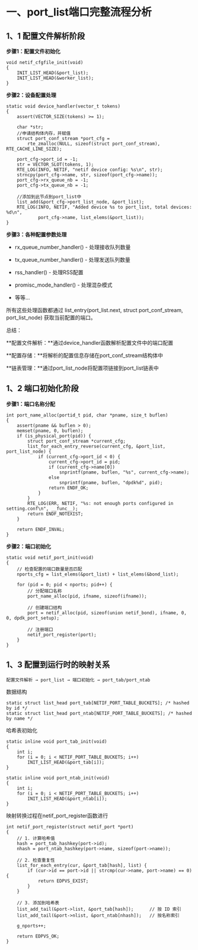 # 一、port_list端口完整流程分析

## 1、1 配置文件解析阶段

**步骤1：配置文件初始化**

```
void netif_cfgfile_init(void)
{
    INIT_LIST_HEAD(&port_list);
    INIT_LIST_HEAD(&worker_list);
}
```

**步骤2：设备配置处理**

```
static void device_handler(vector_t tokens)
{
    assert(VECTOR_SIZE(tokens) >= 1);

    char *str;
    //申请结构体内存，并赋值
    struct port_conf_stream *port_cfg =
        rte_zmalloc(NULL, sizeof(struct port_conf_stream), RTE_CACHE_LINE_SIZE);

    port_cfg->port_id = -1;
    str = VECTOR_SLOT(tokens, 1);
    RTE_LOG(INFO, NETIF, "netif device config: %s\n", str);
    strncpy(port_cfg->name, str, sizeof(port_cfg->name));
    port_cfg->rx_queue_nb = -1;
    port_cfg->tx_queue_nb = -1;

	//添加到此节点到port_list中
    list_add(&port_cfg->port_list_node, &port_list);
    RTE_LOG(INFO, NETIF, "Added device %s to port_list, total devices: %d\n", 
            port_cfg->name, list_elems(&port_list));
}
```

**步骤3：各种配置参数处理**

- rx_queue_number_handler() - 处理接收队列数量

- tx_queue_number_handler() - 处理发送队列数量

- rss_handler() - 处理RSS配置

- promisc_mode_handler() - 处理混杂模式

- 等等...

所有这些处理函数都通过 list_entry(port_list.next, struct port_conf_stream, port_list_node) 获取当前配置的端口。



总结：

**配置文件解析：**通过device_handler函数解析配置文件中的端口配置

**配置存储：**将解析的配置信息存储在port_conf_stream结构体中

**链表管理：**通过port_list_node将配置项链接到port_list链表中

## 1、2 端口初始化阶段

**步骤1：端口名称分配**

```
int port_name_alloc(portid_t pid, char *pname, size_t buflen)
{
    assert(pname && buflen > 0);
    memset(pname, 0, buflen);
    if (is_physical_port(pid)) {
        struct port_conf_stream *current_cfg;
        list_for_each_entry_reverse(current_cfg, &port_list, port_list_node) {
            if (current_cfg->port_id < 0) {
                current_cfg->port_id = pid;
                if (current_cfg->name[0])
                    snprintf(pname, buflen, "%s", current_cfg->name);
                else
                    snprintf(pname, buflen, "dpdk%d", pid);
                return ENDF_OK;
            }
        }
        RTE_LOG(ERR, NETIF, "%s: not enough ports configured in setting.conf\n", __func__);
        return ENDF_NOTEXIST;
    }

    return ENDF_INVAL;
}
```



**步骤2：端口初始化**

```
static void netif_port_init(void)
{
    // 检查配置的端口数量是否匹配
    nports_cfg = list_elems(&port_list) + list_elems(&bond_list);
    
    for (pid = 0; pid < nports; pid++) {
        // 分配端口名称
        port_name_alloc(pid, ifname, sizeof(ifname));
        
        // 创建端口结构
        port = netif_alloc(pid, sizeof(union netif_bond), ifname, 0, 0, dpdk_port_setup);
        
        // 注册端口
        netif_port_register(port);
    }
}
```

## 1、3 配置到运行时的映射关系

```
配置文件解析 → port_list → 端口初始化 → port_tab/port_ntab
```

数据结构

```
static struct list_head port_tab[NETIF_PORT_TABLE_BUCKETS]; /* hashed by id */
static struct list_head port_ntab[NETIF_PORT_TABLE_BUCKETS]; /* hashed by name */
```

哈希表初始化

```
static inline void port_tab_init(void)
{
    int i;
    for (i = 0; i < NETIF_PORT_TABLE_BUCKETS; i++)
        INIT_LIST_HEAD(&port_tab[i]);
}

static inline void port_ntab_init(void)
{
    int i;
    for (i = 0; i < NETIF_PORT_TABLE_BUCKETS; i++)
        INIT_LIST_HEAD(&port_ntab[i]);
}
```

映射转换过程在netif_port_register函数进行

```
int netif_port_register(struct netif_port *port)
{
    // 1. 计算哈希值
    hash = port_tab_hashkey(port->id);
    nhash = port_ntab_hashkey(port->name, sizeof(port->name));
    
    // 2. 检查重复性
    list_for_each_entry(cur, &port_tab[hash], list) {
        if (cur->id == port->id || strcmp(cur->name, port->name) == 0) {
            return EDPVS_EXIST;
        }
    }
    
    // 3. 添加到哈希表
    list_add_tail(&port->list, &port_tab[hash]);      // 按 ID 索引
    list_add_tail(&port->nlist, &port_ntab[nhash]);   // 按名称索引
    
    g_nports++;
    
    return EDPVS_OK;
}
```



